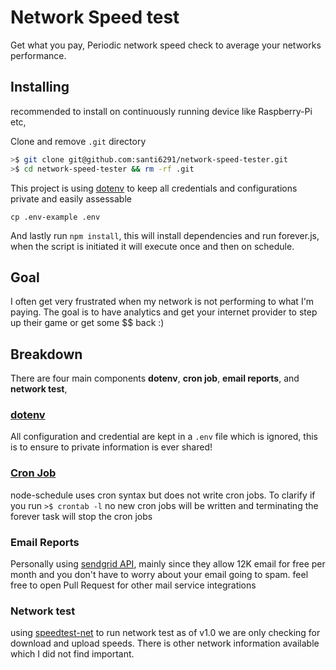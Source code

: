 # Network Speed test

Get what you pay, Periodic network speed check to average your networks performance.

## Installing

recommended to install on continuously running device like Raspberry-Pi etc, 

Clone and remove `.git` directory

```bash
>$ git clone git@github.com:santi6291/network-speed-tester.git
>$ cd network-speed-tester && rm -rf .git
```

This project is using [dotenv](https://www.npmjs.com/package/dotenv) to keep all credentials and configurations private and easily assessable 

```
cp .env-example .env
```

And lastly run `npm install`, this will install dependencies and run forever.js, when the script is initiated it will execute once and then on schedule.

## Goal
I often get very frustrated when my network is not performing to what I'm paying. The goal is to have analytics and get your internet provider to step up their game or get some $$ back :) 

## Breakdown

There are four main components **dotenv**, **cron job**, **email reports**, and **network test**,

### [dotenv](https://www.npmjs.com/package/dotenv)

All configuration and credential are kept in a `.env` file which is ignored, this is to ensure to private information is ever shared!


### [Cron Job](https://github.com/node-schedule/node-schedule)

node-schedule uses cron syntax but does not write cron jobs. To clarify if you run `>$ crontab -l` no new cron jobs will be written and terminating the forever task will stop the cron jobs

### Email Reports

Personally using [sendgrid API](https://github.com/sendgrid/sendgrid-nodejs), mainly since they allow 12K email for free per month and you don't have to worry about your email going to spam. feel free to open Pull Request for other mail service integrations

### Network test
using [speedtest-net](https://github.com/ddsol/speedtest.net) to run network test as of v1.0 we are only checking for download and upload speeds. There is other network information available which I did not find important.
